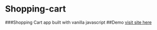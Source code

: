 # Shopping-cart
###Shopping Cart app built with vanilla javascript 
##Demo
[visit site here](https://nedrakrifa.github.io/Shopping-cart/)
